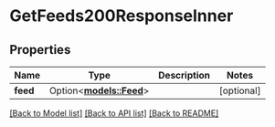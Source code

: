 # GetFeeds200ResponseInner

## Properties

Name | Type | Description | Notes
------------ | ------------- | ------------- | -------------
**feed** | Option<[**models::Feed**](Feed.md)> |  | [optional]

[[Back to Model list]](../README.md#documentation-for-models) [[Back to API list]](../README.md#documentation-for-api-endpoints) [[Back to README]](../README.md)


